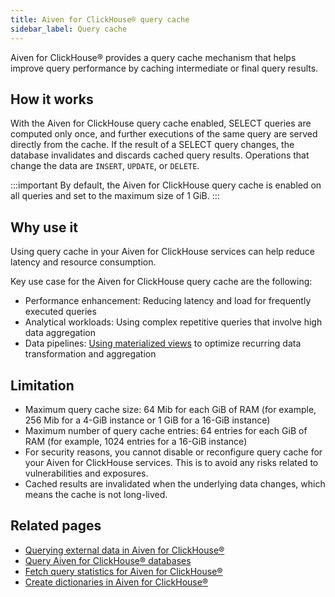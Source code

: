 ```yaml
---
title: Aiven for ClickHouse® query cache
sidebar_label: Query cache
---
```


Aiven for ClickHouse® provides a query cache mechanism that helps improve query performance
by caching intermediate or final query results.

## How it works

With the Aiven for ClickHouse query cache enabled, SELECT queries are computed only once,
and further executions of the same query are served directly from the cache. If the result
of a SELECT query changes, the database invalidates and discards cached query results.
Operations that change the data are `INSERT`, `UPDATE`, or `DELETE`.

:::important
By default, the Aiven for ClickHouse query cache is enabled on all queries and set to the
maximum size of 1 GiB.
:::

## Why use it

Using query cache in your Aiven for ClickHouse services can help reduce latency and
resource consumption.

Key use case for the Aiven for ClickHouse query cache are the following:

- Performance enhancement: Reducing latency and load for frequently executed queries
- Analytical workloads: Using complex repetitive queries that involve high data aggregation
- Data pipelines: [Using materialized views](/docs/products/clickhouse/concepts/federated-queries)
  to optimize recurring data transformation and aggregation

## Limitation

- Maximum query cache size: 64 Mib for each GiB of RAM (for example, 256 Mib for a 4-GiB
  instance or 1 GiB for a 16-GiB instance)
- Maximum number of query cache entries: 64 entries for each GiB of RAM (for example,
  1024 entries for a 16-GiB instance)
- For security reasons, you cannot disable or reconfigure query cache for your Aiven for
  ClickHouse services. This is to avoid any risks related to vulnerabilities and exposures.
- Cached results are invalidated when the underlying data changes, which means the cache is
  not long-lived.

## Related pages

- [Querying external data in Aiven for ClickHouse®](/docs/products/clickhouse/concepts/federated-queries)
- [Query Aiven for ClickHouse® databases](/docs/products/clickhouse/howto/query-databases)
- [Fetch query statistics for Aiven for ClickHouse®](/docs/products/clickhouse/howto/fetch-query-statistics)
- [Create dictionaries in Aiven for ClickHouse®](/docs/products/clickhouse/howto/create-dictionary)
